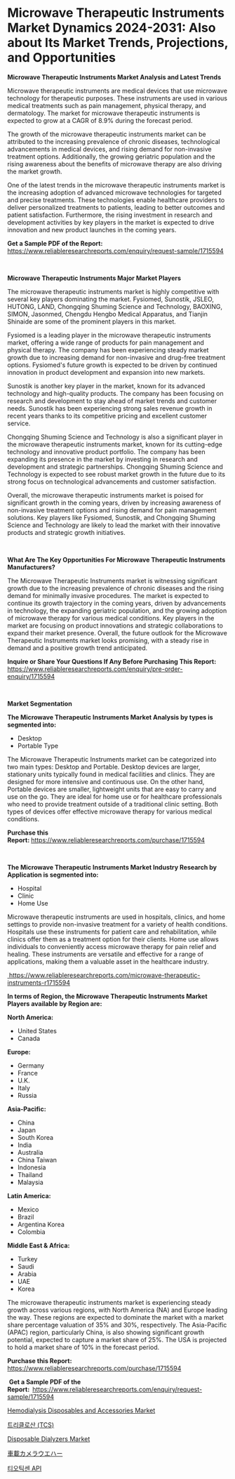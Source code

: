 <p><h1>Microwave Therapeutic Instruments Market Dynamics 2024-2031: Also about Its Market Trends, Projections, and Opportunities</h1></p><p><strong>Microwave Therapeutic Instruments Market Analysis and Latest Trends</strong></p>
<p><p>Microwave therapeutic instruments are medical devices that use microwave technology for therapeutic purposes. These instruments are used in various medical treatments such as pain management, physical therapy, and dermatology. The market for microwave therapeutic instruments is expected to grow at a CAGR of 8.9% during the forecast period.</p><p>The growth of the microwave therapeutic instruments market can be attributed to the increasing prevalence of chronic diseases, technological advancements in medical devices, and rising demand for non-invasive treatment options. Additionally, the growing geriatric population and the rising awareness about the benefits of microwave therapy are also driving the market growth.</p><p>One of the latest trends in the microwave therapeutic instruments market is the increasing adoption of advanced microwave technologies for targeted and precise treatments. These technologies enable healthcare providers to deliver personalized treatments to patients, leading to better outcomes and patient satisfaction. Furthermore, the rising investment in research and development activities by key players in the market is expected to drive innovation and new product launches in the coming years.</p></p>
<p><strong>Get a Sample PDF of the Report:&nbsp;</strong> <a href="https://www.reliableresearchreports.com/enquiry/request-sample/1715594">https://www.reliableresearchreports.com/enquiry/request-sample/1715594</a></p>
<p>&nbsp;</p>
<p><strong>Microwave Therapeutic Instruments Major Market Players</strong></p>
<p><p>The microwave therapeutic instruments market is highly competitive with several key players dominating the market. Fysiomed, Sunostik, JSLEO, HUTONG, LAND, Chongqing Shuming Science and Technology, BAOXING, SIMON, Jasonmed, Chengdu Hengbo Medical Apparatus, and Tianjin Shinaide are some of the prominent players in this market.</p><p>Fysiomed is a leading player in the microwave therapeutic instruments market, offering a wide range of products for pain management and physical therapy. The company has been experiencing steady market growth due to increasing demand for non-invasive and drug-free treatment options. Fysiomed's future growth is expected to be driven by continued innovation in product development and expansion into new markets.</p><p>Sunostik is another key player in the market, known for its advanced technology and high-quality products. The company has been focusing on research and development to stay ahead of market trends and customer needs. Sunostik has been experiencing strong sales revenue growth in recent years thanks to its competitive pricing and excellent customer service.</p><p>Chongqing Shuming Science and Technology is also a significant player in the microwave therapeutic instruments market, known for its cutting-edge technology and innovative product portfolio. The company has been expanding its presence in the market by investing in research and development and strategic partnerships. Chongqing Shuming Science and Technology is expected to see robust market growth in the future due to its strong focus on technological advancements and customer satisfaction.</p><p>Overall, the microwave therapeutic instruments market is poised for significant growth in the coming years, driven by increasing awareness of non-invasive treatment options and rising demand for pain management solutions. Key players like Fysiomed, Sunostik, and Chongqing Shuming Science and Technology are likely to lead the market with their innovative products and strategic growth initiatives.</p></p>
<p>&nbsp;</p>
<p><strong>What Are The Key Opportunities For Microwave Therapeutic Instruments Manufacturers?</strong></p>
<p><p>The Microwave Therapeutic Instruments market is witnessing significant growth due to the increasing prevalence of chronic diseases and the rising demand for minimally invasive procedures. The market is expected to continue its growth trajectory in the coming years, driven by advancements in technology, the expanding geriatric population, and the growing adoption of microwave therapy for various medical conditions. Key players in the market are focusing on product innovations and strategic collaborations to expand their market presence. Overall, the future outlook for the Microwave Therapeutic Instruments market looks promising, with a steady rise in demand and a positive growth trend anticipated.</p></p>
<p><strong>Inquire or Share Your Questions If Any Before Purchasing This Report:</strong> <a href="https://www.reliableresearchreports.com/enquiry/pre-order-enquiry/1715594">https://www.reliableresearchreports.com/enquiry/pre-order-enquiry/1715594</a></p>
<p>&nbsp;</p>
<p><strong>Market Segmentation</strong></p>
<p><strong>The Microwave Therapeutic Instruments Market Analysis by types is segmented into:</strong></p>
<p><ul><li>Desktop</li><li>Portable Type</li></ul></p>
<p><p>The Microwave Therapeutic Instruments market can be categorized into two main types: Desktop and Portable. Desktop devices are larger, stationary units typically found in medical facilities and clinics. They are designed for more intensive and continuous use. On the other hand, Portable devices are smaller, lightweight units that are easy to carry and use on the go. They are ideal for home use or for healthcare professionals who need to provide treatment outside of a traditional clinic setting. Both types of devices offer effective microwave therapy for various medical conditions.</p></p>
<p><strong>Purchase this Report:&nbsp;</strong><a href="https://www.reliableresearchreports.com/purchase/1715594">https://www.reliableresearchreports.com/purchase/1715594</a></p>
<p>&nbsp;</p>
<p><strong>The Microwave Therapeutic Instruments Market Industry Research by Application is segmented into:</strong></p>
<p><ul><li>Hospital</li><li>Clinic</li><li>Home Use</li></ul></p>
<p><p>Microwave therapeutic instruments are used in hospitals, clinics, and home settings to provide non-invasive treatment for a variety of health conditions. Hospitals use these instruments for patient care and rehabilitation, while clinics offer them as a treatment option for their clients. Home use allows individuals to conveniently access microwave therapy for pain relief and healing. These instruments are versatile and effective for a range of applications, making them a valuable asset in the healthcare industry.</p></p>
<p><a href="https://www.reliableresearchreports.com/microwave-therapeutic-instruments-r1715594">&nbsp;https://www.reliableresearchreports.com/microwave-therapeutic-instruments-r1715594</a></p>
<p><strong>In terms of Region, the Microwave Therapeutic Instruments Market Players available by Region are:</strong></p>
<p>
    <p> <strong> North America: </strong>
        <ul>
            <li>United States</li>
            <li>Canada</li>
        </ul>
        </p> 
    <p> <strong> Europe: </strong>
        <ul>
            <li>Germany</li>
            <li>France</li>
            <li>U.K.</li>
            <li>Italy</li>
            <li>Russia</li>
        </ul>
        </p> 
    <p> <strong> Asia-Pacific: </strong>
        <ul>
            <li>China</li>
            <li>Japan</li>
            <li>South Korea</li>
            <li>India</li>
            <li>Australia</li>
            <li>China Taiwan</li>
            <li>Indonesia</li>
            <li>Thailand</li>
            <li>Malaysia</li>
        </ul>
        </p> 
    <p> <strong> Latin America: </strong>
        <ul>
            <li>Mexico</li>
            <li>Brazil</li>
            <li>Argentina Korea</li>
            <li>Colombia</li>
        </ul>
        </p> 
    <p> <strong> Middle East & Africa: </strong>
        <ul>
            <li>Turkey</li>
            <li>Saudi</li>
            <li>Arabia</li>
            <li>UAE</li>
            <li>Korea</li>
        </ul>
    </p>
    </p>
<p><p>The microwave therapeutic instruments market is experiencing steady growth across various regions, with North America (NA) and Europe leading the way. These regions are expected to dominate the market with a market share percentage valuation of 35% and 30%, respectively. The Asia-Pacific (APAC) region, particularly China, is also showing significant growth potential, expected to capture a market share of 25%. The USA is projected to hold a market share of 10% in the forecast period.</p></p>
<p><strong>Purchase this Report: </strong><a href="https://www.reliableresearchreports.com/purchase/1715594">https://www.reliableresearchreports.com/purchase/1715594</a></p>
<p>&nbsp;<strong>Get a Sample PDF of the Report:&nbsp;&nbsp;</strong><a href="https://www.reliableresearchreports.com/enquiry/request-sample/1715594">https://www.reliableresearchreports.com/enquiry/request-sample/1715594</a></p>
<p><strong></strong></p>
<p><p><a href="https://github.com/edytherolanlouisejk1miz0wig/Market-Research-Report-List-3/blob/main/hemodialysis-disposables-and-accessories-market.md">Hemodialysis Disposables and Accessories Market</a></p><p><a href="https://github.com/joyliyu/Market-Research-Report-List-1/blob/main/2071589110890.md">트리클로산 (TCS)</a></p><p><a href="https://github.com/gracielawharr/Market-Research-Report-List-1/blob/main/disposable-dialyzers-market.md">Disposable Dialyzers Market</a></p><p><a href="https://medium.com/@kaydenjohns1964/%E8%BB%8A%E8%BC%89%E3%82%AB%E3%83%A1%E3%83%A9%E3%82%A6%E3%82%A8%E3%83%8F%E5%B8%82%E5%A0%B4%E3%81%AE%E3%82%A4%E3%83%B3%E3%82%B5%E3%82%A4%E3%83%88-%E5%B8%82%E5%A0%B4%E3%83%88%E3%83%AC%E3%83%B3%E3%83%89-%E6%88%90%E9%95%B7-%E4%BA%88%E6%B8%AC-2024%E5%B9%B4%E3%81%8B%E3%82%892031%E5%B9%B4-7ddf573da07f">車載カメラウエハー</a></p><p><a href="https://medium.com/@aidenreinger/%ED%8B%B0%EC%98%A4%ED%8B%B0%ED%81%AC%EC%84%BC-api-%EC%82%B0%EC%97%85-%EB%B6%84%EC%84%9D-%EB%B3%B4%EA%B3%A0%EC%84%9C-%EC%8B%9C%EC%9E%A5-%EA%B7%9C%EB%AA%A8-%EC%A0%90%EC%9C%A0%EC%9C%A8-%EC%9D%91%EC%9A%A9-%ED%94%84%EB%A1%9C%EA%B7%B8%EB%9E%A8%EB%B3%84-%EB%8F%99%ED%96%A5-%EC%A7%80%EC%97%AD-%EA%B2%BD%EC%9F%81-%EC%A0%84%EB%9E%B5-2024-2031-3e3e991b33f1">티오틱센 API</a></p></p>
